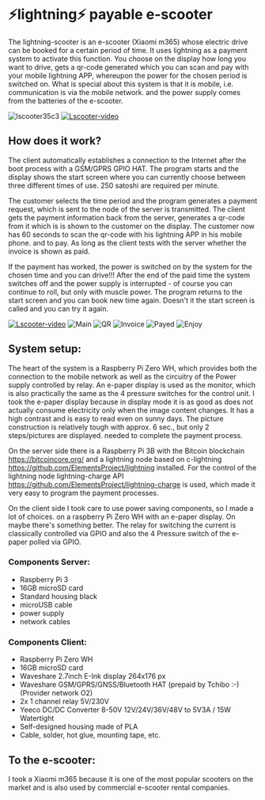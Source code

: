 # ⚡lightning⚡ payable e-scooter

The lightning-scooter is an e-scooter (Xiaomi m365) whose electric drive can be booked for a certain period of time. 
It uses lightning as a payment system to activate this function. You choose on the display how long you want to drive, 
gets a qr-code generated which you can scan and pay with your mobile lightning APP, whereupon the power for the chosen
period is switched on. What is special about this system is that it is mobile, i.e. communication is via the mobile network.
and the power supply comes from the batteries of the e-scooter.   

![lscooter35c3](img/1.jpg)
[![Lscooter-video](https://img.youtube.com/vi/Japhx4_71Qo/0.jpg)](https://www.youtube.com/watch?v=Japhx4_71Qo)



## How does it work?

The client automatically establishes a connection to the Internet after the boot process with a GSM/GPRS GPIO HAT. The program starts
and the display shows the start screen where you can currently choose between three different times of use.
250 satoshi are required per minute. 

The customer selects the time period and the program generates a payment request, which is sent to the node of the
server is transmitted. The client gets the payment information back from the server, generates a qr-code from it which is
is shown to the customer on the display. The customer now has 60 seconds to scan the qr-code with his lightning APP in his mobile phone.
and to pay. As long as the client tests with the server whether the invoice is shown as paid.

If the payment has worked, the power is switched on by the system for the chosen time and you can drive!!! 
After the end of the paid time the system switches off and the power supply is interrupted - of course you can continue to roll,
but only with muscle power. The program returns to the start screen and you can book new time again. Doesn't it 
the start screen is called and you can try it again.



[![Lscooter-video](https://img.youtube.com/vi/Japhx4_71Qo/0.jpg)](https://www.youtube.com/watch?v=Japhx4_71Qo)
![Main](img/IMG_20181228_164816.jpg)
![QR](img/IMG_20181228_164839.jpg)
![Invoice](img/invoice.png)
![Payed](img/payed.png)
![Enjoy](img/enjoy.png)

## System setup:

The heart of the system is a Raspberry Pi Zero WH, which provides both the connection to the mobile network as well as the circuitry of the 
Power supply controlled by relay. An e-paper display is used as the monitor, which is also practically the same as the 
4 pressure switches for the control unit. I took the e-paper display because in display mode it is as good as 
does not actually consume electricity only when the image content changes. It has a high contrast and is easy to read even on sunny days. The picture construction is relatively tough with approx. 6 sec., but only 2 steps/pictures are displayed.
needed to complete the payment process.  

On the server side there is a Raspberry Pi 3B with the Bitcoin blockchain https://bitcoincore.org/ and a lightning node based on c-lightning https://github.com/ElementsProject/lightning installed. For the control of the lightning node lightning-charge API https://github.com/ElementsProject/lightning-charge is used, which made it very easy to program the payment processes.

On the client side I took care to use power saving components, so I made a lot of choices. 
on a raspberry Pi Zero WH with an e-paper display. On
maybe there's something better. The relay for switching the current is classically controlled via GPIO and also the 
4 Pressure switch of the e-paper polled via GPIO.

### Components Server:
- Raspberry Pi 3
- 16GB microSD card
- Standard housing black
- microUSB cable
- power supply
- network cables

### Components Client:
- Raspberry Pi Zero WH
- 16GB microSD card
- Waveshare 2.7inch E-Ink display 264x176 px 
- Waveshare GSM/GPRS/GNSS/Bluetooth HAT
  (prepaid by Tchibo :-) (Provider network O2)
- 2x 1 channel relay 5V/230V
- Yeeco DC/DC Converter 8-50V 12V/24V/36V/48V to 5V3A / 15W Watertight
- Self-designed housing made of PLA
- Cable, solder, hot glue, mounting tape, etc.


## To the e-scooter:

I took a Xiaomi m365 because it is one of the most popular scooters on the market and is also used by commercial e-scooter rental companies.    

